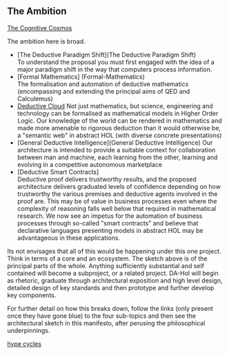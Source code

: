 
## The Ambition

[The Cognitive Cosmos](The-Cognitive-Cosmos)

The ambition here is broad.

- [The Deductive Paradigm Shift](The Deductive Paradigm Shift)  
To understand the proposal you must first engaged with the idea of a major paradigm shift in the way that computers process information.
- [Formal Mathematics] (Formal-Mathematics)  
The formalisation and automation of deductive mathematics
(encompassing and extending the principal aims of QED and Calculemus)
- [Deductive Cloud](Deductive-Cloud)
Not just mathematics, but science, engineering and technology can be formalised as mathematical models in Higher Order Logic.
Our knowledge of the world can be rendered in mathematics and made more amenable to rigorous deduction than it would otherwise be, a "semantic web" in abstract HOL (with diverse concrete presentations)
- [General Deductive Intelligence](General Deductive Intelligence)
Our architecture is intended to provide a suitable context for collaboration between man and machine, each learning from the other, learning and evolving in a competitive autonomous marketplace
- [Deductive Smart Contracts]  
Deductive proof delivers trustworthy results, and the proposed architecture delivers graduated levels of confidence depending on how trustworthy the various premises and deductive agents involved in the proof are.
This may be of value in business processes even where the complexity of reasoning falls well below that required in mathematical research.
We now see an impetus for the automation of business processes through so-called "smart contracts" and believe that declarative languages presenting models in abstract HOL may be advantageous in these applications.

Its not envisages that all of this would be happening under this one project.
Think in terms of a core and an ecosystem.
The sketch above is of the principal parts of the whole.
Anything sufficiently substantial and self contained will become a subproject, or a related project.
DA-Hol will begin as rhetoric, graduate through architectural exposition and high level design, detailed design of key standards and then prototype and further develop key components.

For further detail on how this breaks down, follow the links (only present once they have gone blue) to the four sub-topics and then see the architectural sketch in this manifesto, after perusing the philosophical underpinnings.

[hype cycles](hype-cycles)




